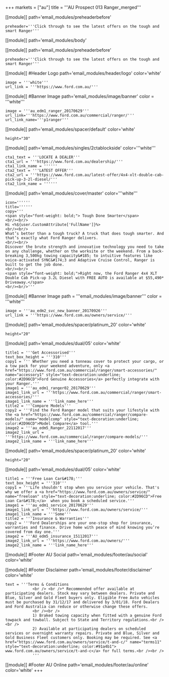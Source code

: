 +++
markets = ["au"]
title = '''AU Prospect 013 Ranger_merged'''


[[module]]
path='email_modules/preheaderbefore'


	preheader='''Click through to see the latest offers on the tough and smart Ranger'''

[[module]]
path='email_modules/body'

[[module]]
path='email_modules/preheaderbefore'


	preheader='''Click through to see the latest offers on the tough and smart Ranger'''

[[module]] #Header Logo
path='email_modules/header/logo'
color='white'

	image = '''white'''
	url_link = '''https://www.ford.com.au/'''


[[module]] #Banner Image
path='email_modules/image/banner'
color = '''white'''

	image = '''au_edm1_ranger_20170629'''
    url_link='''https://www.ford.com.au/commercial/ranger/'''
	url_link_name='''p1ranger'''
    
[[module]]
path='email_modules/spacer/default'
color='white'

	height="30"
    
[[module]]
path='email_modules/singles/2ctablockside'
color='''white'''

	cta1_text = '''LOCATE A DEALER'''
	cta1_url = '''https://www.ford.com.au/dealership/'''
	cta1_link_name = ''''''
	cta2_text = '''LATEST OFFER'''
	cta2_url = '''https://www.ford.com.au/latest-offer/4x4-xlt-double-cab-pick-up-3-2l-diesel/'''
	cta2_link_name = ''''''




[[module]]
path='email_modules/cover/master'
color='''white'''

	icon=''''''
	title=''''''
	copy='''
    <span style="font-weight: bold;"> Tough Done Smarter</span>
    <br/><br/>
    Hi <%${user.CustomAttribute['FullName']}%>
    <br/><br/>
    What’s better than a tough truck? A truck that does tough smarter. And that’s exactly what Ford Ranger delivers.  
    <br/><br/>
    Discover the brute strength and innovative technology you need to take on any challenge, whether on the worksite or the weekend. From a back-breaking 3,500kg towing capacity&#185; to intuitive features like voice-activated SYNC&#174;3 and Adaptive Cruise Control, Ranger is built to get the job done.  
    <br/><br/> 
    <span style="font-weight: bold;">Right now, the Ford Ranger 4x4 XLT Double Cab Pick-up 3.2L Diesel with FREE AUTO is available at $55,490* Driveaway.</span> 
    <br/><br/>'''
  
  
[[module]] #Banner Image
path = '''email_modules/image/banner'''
color = '''white'''

	image = '''au_edm2_svc_new_banner_20170926'''
	url_link = '''https://www.ford.com.au/owners/service/'''
  
  [[module]]
path='email_modules/spacer/platinum_20'
color='white'

	height="20"

[[module]]
path='email_modules/dual/05'
color='white'
    
    title1 = '''Get Accessorised'''
    text_box_height = '''310'''
	copy1 = ''' Whether you need a tonneau cover to protect your cargo, or a tow pack for your weekend adventure, only <a href="https://www.ford.com.au/commercial/ranger/smart-accessories/" name="accessory1" style="text-decoration:underline; color:#2D96CD">Ford Genuine Accessories</a> perfectly integrate with your Ranger.'''
	image1 = '''au_edm1_ranger02_20170629'''
	image1_link_url = '''https://www.ford.com.au/commercial/ranger/smart-accessories/'''
	image1_link_name = '''link_name_here'''
	title2 = '''Compare Models'''
	copy2 = '''Find the Ford Ranger model that suits your lifestyle with the <a href="https://www.ford.com.au/commercial/ranger/compare-models/" name="modelcomp" style="text-decoration:underline; color:#2D96CD">Model Compare</a> tool.'''
	image2 = '''au_edm5_Ranger_22112017'''
	image2_link_url = '''https://www.ford.com.au/commercial/ranger/compare-models/'''
	image2_link_name = '''link_name_here'''
	

[[module]]
path='email_modules/spacer/platinum_20'
color='white'

	height="20"

[[module]]
path='email_modules/dual/05'
color='white'

	title1 = '''Free Loan Car&#178;'''
    text_box_height = '''310'''
	copy1 = '''Life shouldn't stop when you service your vehicle. That's why we offer a <a href="https://www.ford.com.au/owners/service/" name="freeloan" style="text-decoration:underline; color:#2D96CD">Free Loan Car&#178;</a>  when you book a scheduled service.'''
	image1 = '''au_edm1_service_20170629'''
	image1_link_url = '''https://www.ford.com.au/owners/service/'''
	image1_link_name = '''Some'''
	title2 = '''Insurance & Warranties'''
	copy2 = '''Ford Dealerships are your one-stop shop for insurance, warranties and finance. Drive home with peace of mind knowing you’re covered from day one.'''
	image2 = '''AU_edm5_insurance_15112017'''
	image2_link_url = '''https://www.ford.com.au/owners/'''
	image2_link_name = '''link_name_here'''

[[module]] #Footer AU Social
path='email_modules/footer/au/social'
color='white'

[[module]] #Footer Disclaimer
path='email_modules/footer/disclaimer'
color='white'

	text = '''Terms & Conditions
				<br /> <br />* Recommended offer available at participating dealers. Stock may vary between dealers. Private and Blue, Silver and Gold Fleet buyers only. Eligible Free Auto vehicles must be purchased by 31/12/17 and delivered by 3/01/18. Ford Dealers and Ford Australia can reduce or otherwise change these offers.
                <br /><br />
                1) Braked towing capacity when fitted with a genuine Ford towpack and towball. Subject to State and Territory regulations.<br /><br />
                2) Available at participating dealers on scheduled services or overnight warranty repairs. Private and Blue, Silver and Gold Business Fleet customers only. Booking may be required. See <a href="https://www.ford.com.au/owners/service/t-and-c/" name="terms11" style="text-decoration:underline; color:#91a4b1"> www.ford.com.au/owners/service/t-and-c</a> for full terms.<br /><br />
				'''


[[module]] #Footer AU Online
path='email_modules/footer/au/online'
color='white'
+++
